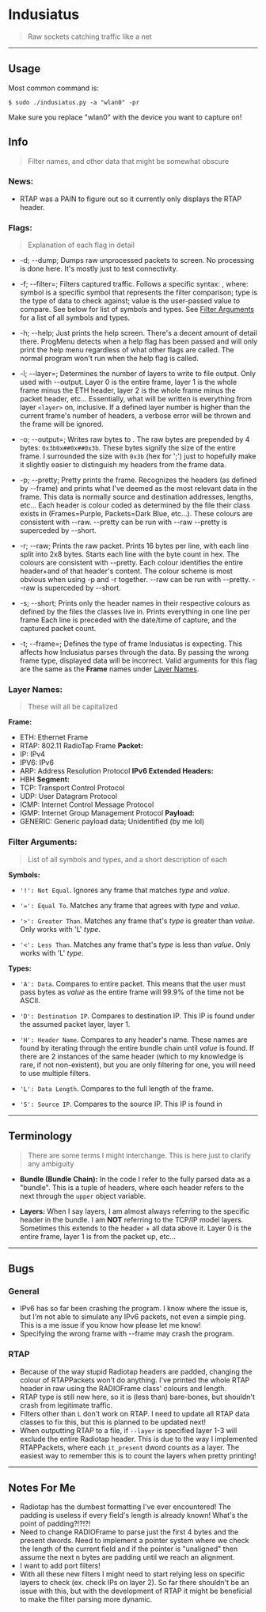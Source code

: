 # Indusiatus
> Raw sockets catching traffic like a net

---

## Usage
Most common command is:
```
$ sudo ./indusiatus.py -a "wlan0" -pr
```
Make sure you replace "wlan0" with the device you want to capture on!

## Info
> Filter names, and other data that might be somewhat obscure

### News:
- RTAP was a PAIN to figure out so it currently only displays the RTAP header.

### Flags:
> Explanation of each flag in detail

- -d; --dump;
Dumps raw unprocessed packets to screen.
No processing is done here.
It's mostly just to test connectivity.

- -f; --filter=<sTv>;
Filters captured traffic.
Follows a specific syntax: <symbol type value>, where:
symbol is a specific symbol that represents the filter comparison; type is the type of data to check against; value is the user-passed value to compare. See below for list of symbols and types.
See [Filter Arguments](#filter-arguments) for a list of all symbols and types.

- -h; --help;
Just prints the help screen.
There's a decent amount of detail there.
ProgMenu detects when a help flag has been passed and will only print the help menu regardless of what other flags are called.
The normal program won't run when the help flag is called.

- -l; --layer=<layer>;
Determines the number of layers to write to file output.
Only used with --output.
Layer 0 is the entire frame, layer 1 is the whole frame minus the ETH header, layer 2 is the whole frame minus the packet header, etc...
Essentially, what will be written is everything from layer `<layer>` on, inclusive.
If a defined layer number is higher than the current frame's number of headers, a verbose error will be thrown and the frame will be ignored.

- -o; --output=<file>;
Writes raw bytes to <file>.
The raw bytes are prepended by 4 bytes: `0x3b0x##0x##0x3b`.
These bytes signify the size of the entire frame.
I surrounded the size with `0x3b` (hex for ';') just to hopefully make it slightly easier to distinguish my headers from the frame data.

- -p; --pretty;
Pretty prints the frame.
Recognizes the headers (as defined by --frame) and prints what I've deemed as the most relevant data in the frame.
This data is normally source and destination addresses, lengths, etc...
Each header is colour coded as determined by the file their class exists in (Frames=Purple, Packets=Dark Blue, etc...).
These colours are consistent with --raw.
--pretty can be run with --raw
--pretty is superceded by --short.

- -r; --raw;
Prints the raw packet.
Prints 16 bytes per line, with each line split into 2x8 bytes.
Starts each line with the byte count in hex.
The colours are consistent with --pretty.
Each colour identifies the entire header+and of that header's content.
The colour scheme is most obvious when using -p and -r together.
--raw can be run with --pretty.
--raw is superceded by --short.

- -s; --short;
Prints only the header names in their respective colours as defined by the files the classes live in.
Prints everything in one line per frame
Each line is preceded with the date/time of capture, and the captured packet count.

- -t; --frame=<type>;
Defines the type of frame Indusiatus is expecting.
This affects how Indusiatus parses through the data.
By passing the wrong frame type, displayed data will be incorrect.
Valid arguments for this flag are the same as the __Frame__ names under [Layer Names](#layer-names).

### Layer Names:
> These will all be capitalized

__Frame:__
- ETH: Ethernet Frame
- RTAP: 802.11 RadioTap Frame
__Packet:__
- IP: IPv4
- IPV6: IPv6
- ARP: Address Resolution Protocol
__IPv6 Extended Headers:__
- HBH
__Segment:__
- TCP: Transport Control Protocol
- UDP: User Datagram Protocol
- ICMP: Internet Control Message Protocol
- IGMP: Internet Group Management Protocol
__Payload:__
- GENERIC: Generic payload data; Unidentified (by me lol)

### Filter Arguments:
> List of all symbols and types, and a short description of each

__Symbols:__
- `'!': Not Equal`.
Ignores any frame that matches _type_ and _value_.

- `'=': Equal To`.
Matches any frame that agrees with _type_ and _value_.

- `'>': Greater Than`.
Matches any frame that's _type_ is greater than _value_.
Only works with 'L' _type_.

- `'<': Less Than`.
Matches any frame that's _type_ is less than _value_.
Only works with 'L' _type_.

__Types:__
- `'A': Data`.
Compares to entire packet.
This means that the user must pass bytes as _value_ as the entire frame will 99.9% of the time not be ASCII.

- `'D': Destination IP`.
Compares to destination IP.
This IP is found under the assumed packet layer, layer 1.

- `'H': Header Name`.
Compares to any header's name.
These names are found by iterating through the entire bundle chain until _value_ is found.
If there are 2 instances of the same header (which to my knowledge is rare, if not non-existent), but you are only filtering for one, you will need to use multiple filters.

- `'L': Data Length`.
Compares to the full length of the frame.

- `'S': Source IP`.
Compares to the source IP.
This IP is found in

---

## Terminology
> There are some terms I might interchange.
> This is here just to clarify any ambiguity

- __Bundle (Bundle Chain):__ In the code I refer to the fully parsed data as a "bundle". This is a tuple of headers, where each header refers to the next through the `upper` object variable.

- __Layers:__ When I say layers, I am almost always referring to the specific header in the bundle. I am __NOT__ referring to the TCP/IP model layers. Sometimes this extends to the header + all data above it. Layer 0 is the entire frame, layer 1 is from the packet up, etc...

---

## Bugs
### General
- IPv6 has so far been crashing the program. I know where the issue is, but I'm not able to simulate any IPv6 packets, not even a simple ping. This is a me issue if you know how please let me know!
- Specifying the wrong frame with --frame may crash the program.

### RTAP
- Because of the way stupid Radiotap headers are padded, changing the colour of RTAPPackets won't do anything. I've printed the whole RTAP header in raw using the RADIOFrame class' colours and length.
- RTAP type is still new here, so it is (less than) bare-bones, but shouldn't crash from legitimate traffic.
- Filters other than `L` don't work on RTAP. I need to update all RTAP data classes to fix this, but this is planned to be updated next!
- When outputting RTAP to a file, if `--layer` is specified layer 1-3 will exclude the entire Radiotap header. This is due to the way I implemented RTAPPackets, where each `it_present` dword counts as a layer. The easiest way to remember this is to count the layers when pretty printing!

---

## Notes For Me
- Radiotap has the dumbest formatting I've ever encountered! The padding is useless if every field's length is already known! What's the point of padding?!?!?!
- Need to change RADIOFrame to parse just the first 4 bytes and the present dwords. Need to implement a pointer system where we check the length of the current field and if the pointer is "unaligned" then assume the next n bytes are padding until we reach an alignment.
- I want to add port filters!
- With all these new filters I might need to start relying less on specific layers to check (ex. check IPs on layer 2). So far there shouldn't be an issue with this, but with the development of RTAP it might be beneficial to make the filter parsing more dynamic.
